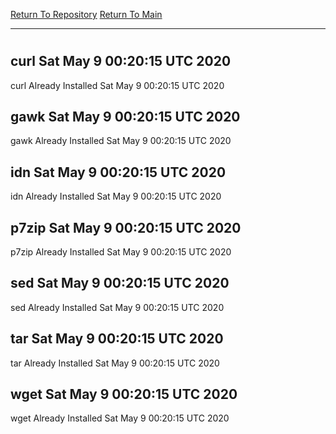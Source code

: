 [Return To Repository](https://github.com/deathbybandaid/piholeparser/)
[Return To Main](https://github.com/deathbybandaid/piholeparser/blob/master/RecentRunLogs/Mainlog.md)
____________________________________
# 
## curl Sat May  9 00:20:15 UTC 2020
curl Already Installed Sat May  9 00:20:15 UTC 2020
## gawk Sat May  9 00:20:15 UTC 2020
gawk Already Installed Sat May  9 00:20:15 UTC 2020
## idn Sat May  9 00:20:15 UTC 2020
idn Already Installed Sat May  9 00:20:15 UTC 2020
## p7zip Sat May  9 00:20:15 UTC 2020
p7zip Already Installed Sat May  9 00:20:15 UTC 2020
## sed Sat May  9 00:20:15 UTC 2020
sed Already Installed Sat May  9 00:20:15 UTC 2020
## tar Sat May  9 00:20:15 UTC 2020
tar Already Installed Sat May  9 00:20:15 UTC 2020
## wget Sat May  9 00:20:15 UTC 2020
wget Already Installed Sat May  9 00:20:15 UTC 2020
